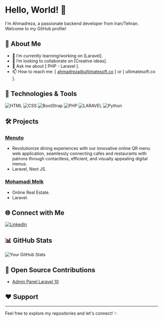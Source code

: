 # Hello, World! 👋

I'm Ahmadreza, a passionate backend developer from Iran/Tehran. Welcome to my GitHub profile!

## 🚀 About Me

- 🌱 I’m currently learning/working on [Laravel].
- 👯 I’m looking to collaborate on [Creative ideas].
- 💬 Ask me about [ PHP - Laravel ].
- 📫 How to reach me: [ ahmadreza@ultimatesoft.co ] or [ ultimatesoft.co ].
<!-- - 😄 Pronouns: [Your Pronouns]. -->

## 🔧 Technologies & Tools

![HTML](https://github.com/coherencez/tech-logos/blob/master/html5.png)
![CSS](https://github.com/coherencez/tech-logos/blob/master/css3.png)
![BootStrap](https://img.shields.io/badge/-Tech2-333333?style=flat&logo=tech2)
![PHP](https://img.shields.io/badge/-Tech3-333333?style=flat&logo=tech3)
![LARAVEL](https://img.shields.io/badge/-Tech4-333333?style=flat&logo=tech4)
![Python](https://img.shields.io/badge/-Tech5-333333?style=flat&logo=tech5)
<!-- Add more technologies and tools as needed -->

## 🛠️ Projects

### [Menuto](https://menuto.app)

- Revolutionize dining experiences with our innovative online QR menu web application, seamlessly connecting cafes and restaurants with patrons through contactless, efficient, and visually appealing digital menus.
- Laravel, Next JS.

### [Mohamadi Melk](https://mohamadimelk.ir)

- Online Real Estate.
- Laravel.

<!-- Add more projects as needed -->

## 🌐 Connect with Me

[![LinkedIn](https://img.shields.io/badge/LinkedIn-YourLinkedIn-blue)](https://www.linkedin.com/in/ahmadrezaweb/)
<!-- [![Twitter](https://img.shields.io/badge/Twitter-YourTwitter-blue)](Your Twitter URL) -->
<!-- [![Portfolio](https://img.shields.io/badge/Portfolio-YourPortfolio-blue)](Your Portfolio URL) -->

## 📊 GitHub Stats

![Your GitHub Stats](https://github-readme-stats.vercel.app/api?username=Ahmadrezagh&show_icons=true&hide_title=true&hide_border=true)

<!-- Add more GitHub Stats or custom widgets as needed -->


## 🤝 Open Source Contributions

- [Admin Panel Laravel 10](git@github.com:Ahmadrezagh/AdminPanelLaravel10-Persian.git)

<!-- Add more contributions as needed -->

## ❤️ Support

<!--If you find my work helpful, consider supporting me by [buying me a coffee](Your Buy Me a Coffee Link)! -->

---

Feel free to explore my repositories and let's connect! ✨

